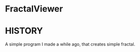 FractalViewer
=============

HISTORY
=======

A simple program I made a while ago, that creates simple fractal.